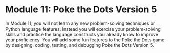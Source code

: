 # Module 11: Poke the Dots Version 5

In Module 11, you will not learn any new problem-solving techniques or Python language features. Instead you will exercise your problem-solving skills and practice the language constructs you already know to improve your proficiency. You will add some fun features to the Poke the Dots game by designing, coding, testing, and debugging Poke the Dots Version 5.


